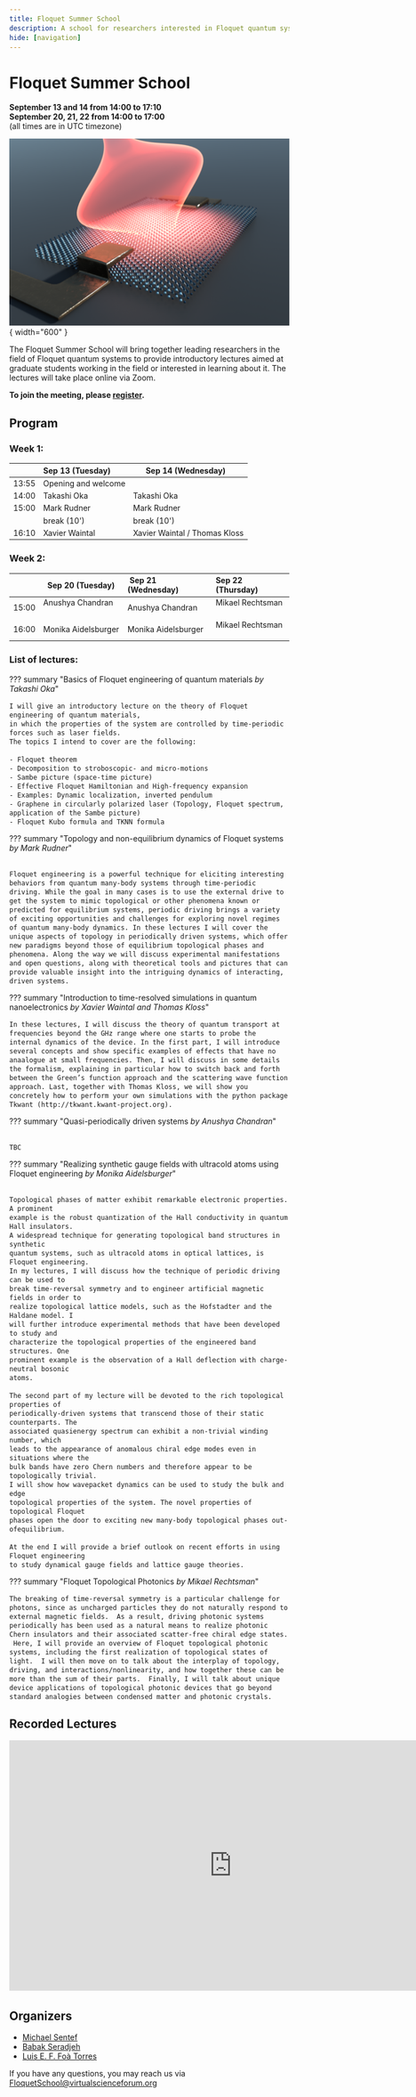 ```yaml
---
title: Floquet Summer School
description: A school for researchers interested in Floquet quantum systems
hide: [navigation]
---
```

# Floquet Summer School
**<time data-format="MMMM D" datetime="2022-09-13T14:00:00+00:00">September 13</time> and <time data-format="D" datetime="2022-09-14T14:00:00+00:00">14</time> from <time data-format="H:mm" datetime="2022-09-13T14:00:00+00:00">14:00</time> to <time data-format="H:mm" datetime="2022-09-13T17:10:00+00:00">17:10</time>**  
**<time data-format="MMMM D" datetime="2022-09-20T15:00:00+00:00">September 20</time>, <time data-format="D" datetime="2022-09-21T15:00:00+00:00">21</time>, <time data-format="D" datetime="2022-09-22T15:00:00+00:00">22</time> from <time data-format="H:mm" datetime="2022-09-20T15:00:00+00:00">14:00</time> to <time data-format="H:mm" datetime="2022-09-20T17:00:00+00:00">17:00</time>**  
(all times are in <span class="timezone">UTC</span> timezone)

![school logo](media/floquet_school_logo.png){ width="600" }

The Floquet Summer School will bring together leading researchers in the field of Floquet quantum systems to provide introductory lectures aimed at graduate students working in the field or interested in learning about it. The lectures will take place online via Zoom.

**To join the meeting, please [register](#registration).**

## Program

### Week 1:

|           | Sep 13 (Tuesday) |       Sep 14 (Wednesday)      |
|-----------|:----------------|:-----------------------------|
| <time data-format="H:mm" datetime="2022-09-13T13:55:00+00:00">13:55</time> | Opening and welcome  |                               |
| <time data-format="H:mm" datetime="2022-09-13T14:00:00+00:00">14:00</time> | Takashi Oka          | Takashi Oka                   |
| <time data-format="H:mm" datetime="2022-09-13T15:00:00+00:00">15:00</time> | Mark Rudner          | Mark Rudner                   |
|           | break (10')          | break (10')                   |
| <time data-format="H:mm" datetime="2022-09-13T16:10:00+00:00">16:10</time> | Xavier Waintal       | Xavier Waintal / Thomas Kloss |


### Week 2:

|           |   Sep 20 (Tuesday)  |  Sep 21 (Wednesday) | Sep 22 (Thursday) |
|-----------|:-------------------|:-------------------|:-----------------|
| <time data-format="H:mm" datetime="2022-09-20T15:00:00+00:00">15:00</time> | Anushya Chandran    | Anushya Chandran    | Mikael Rechtsman  |
| <time data-format="H:mm" datetime="2022-09-20T16:00:00+00:00">16:00</time> | Monika Aidelsburger | Monika Aidelsburger | Mikael Rechtsman  |


### List of lectures:

??? summary "Basics of Floquet engineering of quantum materials *by Takashi Oka*"


    I will give an introductory lecture on the theory of Floquet engineering of quantum materials,
    in which the properties of the system are controlled by time-periodic forces such as laser fields.
    The topics I intend to cover are the following:

    - Floquet theorem
    - Decomposition to stroboscopic- and micro-motions
    - Sambe picture (space-time picture)
    - Effective Floquet Hamiltonian and High-frequency expansion
    - Examples: Dynamic localization, inverted pendulum
    - Graphene in circularly polarized laser (Topology, Floquet spectrum, application of the Sambe picture)
    - Floquet Kubo formula and TKNN formula

??? summary "Topology and non-equilibrium dynamics of Floquet systems *by Mark Rudner*"

     
    Floquet engineering is a powerful technique for eliciting interesting behaviors from quantum many-body systems through time-periodic driving. While the goal in many cases is to use the external drive to get the system to mimic topological or other phenomena known or predicted for equilibrium systems, periodic driving brings a variety of exciting opportunities and challenges for exploring novel regimes of quantum many-body dynamics. In these lectures I will cover the unique aspects of topology in periodically driven systems, which offer new paradigms beyond those of equilibrium topological phases and phenomena. Along the way we will discuss experimental manifestations and open questions, along with theoretical tools and pictures that can provide valuable insight into the intriguing dynamics of interacting, driven systems.

??? summary "Introduction to time-resolved simulations in quantum nanoelectronics *by Xavier Waintal and Thomas Kloss*"


    In these lectures, I will discuss the theory of quantum transport at frequencies beyond the GHz range where one starts to probe the internal dynamics of the device. In the first part, I will introduce several concepts and show specific examples of effects that have no anaalogue at small frequencies. Then, I will discuss in some details the formalism, explaining in particular how to switch back and forth between the Green’s function approach and the scattering wave function approach. Last, together with Thomas Kloss, we will show you concretely how to perform your own simulations with the python package Tkwant (http://tkwant.kwant-project.org).

??? summary "Quasi-periodically driven systems *by Anushya Chandran*"

     
    TBC

??? summary "Realizing synthetic gauge fields with ultracold atoms using Floquet engineering *by Monika Aidelsburger*"

     
    Topological phases of matter exhibit remarkable electronic properties. A prominent
    example is the robust quantization of the Hall conductivity in quantum Hall insulators.
    A widespread technique for generating topological band structures in synthetic
    quantum systems, such as ultracold atoms in optical lattices, is Floquet engineering.
    In my lectures, I will discuss how the technique of periodic driving can be used to
    break time-reversal symmetry and to engineer artificial magnetic fields in order to
    realize topological lattice models, such as the Hofstadter and the Haldane model. I
    will further introduce experimental methods that have been developed to study and
    characterize the topological properties of the engineered band structures. One
    prominent example is the observation of a Hall deflection with charge-neutral bosonic
    atoms.

    The second part of my lecture will be devoted to the rich topological properties of
    periodically-driven systems that transcend those of their static counterparts. The
    associated quasienergy spectrum can exhibit a non-trivial winding number, which
    leads to the appearance of anomalous chiral edge modes even in situations where the
    bulk bands have zero Chern numbers and therefore appear to be topologically trivial.
    I will show how wavepacket dynamics can be used to study the bulk and edge
    topological properties of the system. The novel properties of topological Floquet
    phases open the door to exciting new many-body topological phases out-ofequilibrium.

    At the end I will provide a brief outlook on recent efforts in using Floquet engineering
    to study dynamical gauge fields and lattice gauge theories.

??? summary "Floquet Topological Photonics *by Mikael Rechtsman*"

    The breaking of time-reversal symmetry is a particular challenge for photons, since as uncharged particles they do not naturally respond to external magnetic fields.  As a result, driving photonic systems periodically has been used as a natural means to realize photonic Chern insulators and their associated scatter-free chiral edge states.  Here, I will provide an overview of Floquet topological photonic systems, including the first realization of topological states of light.  I will then move on to talk about the interplay of topology, driving, and interactions/nonlinearity, and how together these can be more than the sum of their parts.  Finally, I will talk about unique device applications of topological photonic devices that go beyond standard analogies between condensed matter and photonic crystals.

## Recorded Lectures
<iframe width="800" height="450" src="https://www.youtube.com/embed/videoseries?list=PLqJ4D_Db7W_oUZsiehNLtNyJTKyYxLaTh" title="YouTube video player" frameborder="0" allow="accelerometer; autoplay; clipboard-write; encrypted-media; gyroscope; picture-in-picture" allowfullscreen></iframe>

## Organizers

* [Michael Sentef](https://lab.sentef.org/michael-sentef/)
* [Babak Seradjeh](https://qdyn.physics.indiana.edu/)
* [Luis E. F. Foà Torres](https://www.foatorres.com/)

If you have any questions, you may reach us via [FloquetSchool@virtualscienceforum.org](mailto:FloquetSchool@virtualscienceforum.org)
